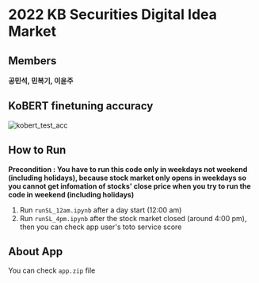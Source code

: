 # 2022 KB Securities Digital Idea Market
## Members 
**공민석, 민복기, 이윤주**
## KoBERT finetuning accuracy
![kobert_test_acc](https://user-images.githubusercontent.com/81498680/160960601-09fed71f-21ad-40b8-a191-3cdea350bc43.png)
## How to Run
**Precondition : You have to run this code only in weekdays not weekend (including holidays), because stock market only opens in weekdays so you cannot get infomation of stocks' close price when you try to run the code in weekend (including holidays)**
1. Run `runSL_12am.ipynb` after a day start (12:00 am) 
2. Run `runSL_4pm.ipynb` after the stock market closed (around 4:00 pm), then you can check app user's toto service score
## About App
You can check `app.zip` file
